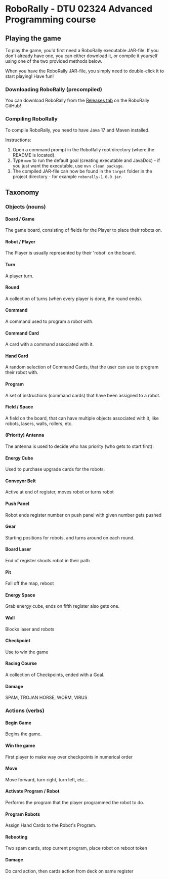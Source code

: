 # RoboRally - DTU 02324 Advanced Programming course

## Playing the game

To play the game, you'd first need a RoboRally executable JAR-file.
If you don't already have one, you can either download it, or compile it yourself using one of the two provided methods below.

When you have the RoboRally JAR-file, you simply need to double-click it to start playing!
Have fun!

### Downloading RoboRally (precompiled)

You can download RoboRally from the [Releases tab](https://github.com/DTUSoftware/RoboRally-F22/releases) on the RoboRally GitHub!

### Compiling RoboRally

To compile RoboRally, you need to have Java 17 and Maven installed.

Instructions:
1. Open a command prompt in the RoboRally root directory (where the README is located).
2. Type `mvn` to run the default goal (creating executable and JavaDoc) - if you just want the executable, use `mvn clean package`.
3. The compiled JAR-file can now be found in the `target` folder in the project directory - for example `roborally-1.0.0.jar`.

## Taxonomy

### Objects (nouns)

#### Board / Game
The game board, consisting of fields for the Player to place their robots on.

#### Robot / Player
The Player is usually represented by their 'robot' on the board.

#### Turn
A player turn.

#### Round
A collection of turns (when every player is done, the round ends).

#### Command
A command used to program a robot with.

#### Command Card
A card with a command associated with it.

#### Hand Card
A random selection of Command Cards, that the user
can use to program their robot with.

#### Program
A set of instructions (command cards) that have been
assigned to a robot.

#### Field / Space
A field on the board, that can have multiple objects associated with it,
like robots, lasers, walls, rollers, etc.

#### (Priority) Antenna
The antenna is used to decide who has priority (who gets to start first).

#### Energy Cube
Used to purchase upgrade cards for the robots.

#### Conveyor Belt
Active at end of register, moves robot or turns robot

#### Push Panel
Robot ends register number on push panel with given number gets pushed

#### Gear
Starting positions for robots, and turns around on each round.

#### Board Laser
End of register shoots robot in their path

#### Pit
Fall off the map, reboot

#### Energy Space
Grab energy cube, ends on fifth register also gets one.

#### Wall
Blocks laser and robots 

#### Checkpoint
Use to win the game

#### Racing Course
A collection of Checkpoints, ended with a Goal.

#### Damage
SPAM, TROJAN HORSE, WORM, VIRUS

### Actions (verbs)

#### Begin Game
Begins the game.

#### Win the game
First player to make way over checkpoints in numerical order

#### Move
Move forward, turn right, turn left, etc...

#### Activate Program / Robot
Performs the program that the player programmed the robot to do.

#### Program Robots
Assign Hand Cards to the Robot's Program.

#### Rebooting
Two spam cards, stop current program, place robot on reboot token

#### Damage
Do card action, then cards action from deck on same register